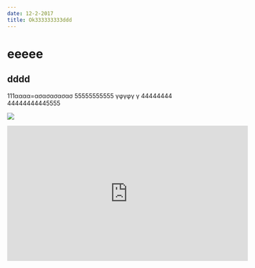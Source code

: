 ```yaml
---
date: 12-2-2017
title: Ok333333333ddd
---
```


# eeeee

## dddd
111αααα=ασασασασασ  55555555555
γφγφγ   γ
44444444    
44444444445555 

![](https://auto.ndtvimg.com/car-images/medium/hyundai/verna/hyundai-verna.jpg)  



<iframe width="560" height="315" src="https://www.youtube.com/embed/paseuiP5xn0" frameborder="0" allowfullscreen></iframe>
    
			

